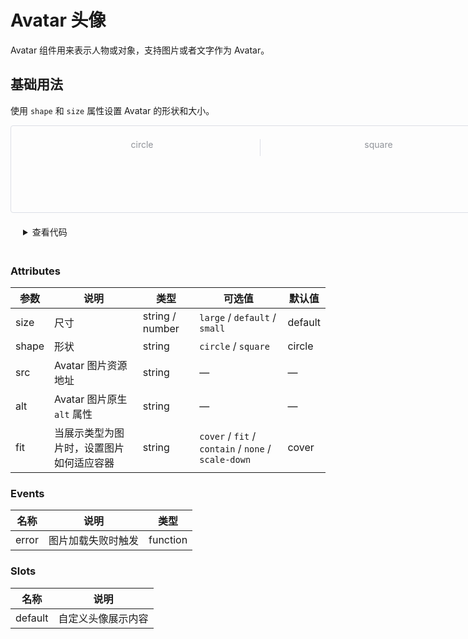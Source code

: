 # Avatar 头像

Avatar 组件用来表示人物或对象，支持图片或者文字作为 Avatar。

## 基础用法

使用 `shape` 和 `size` 属性设置 Avatar 的形状和大小。

<div class="example">
<div class="example-demo">
<div class="col">
<div class="title">circle</div>
<div class="demo-basic--circle" style="display: flex;">
<div class="block">
<dz-avatar src="https://cube.elemecdn.com/3/7c/3ea6beec64369c2642b92c6726f1epng.png" size="default"></dz-avatar>
</div>
<div class="block">
<dz-avatar src="https://cube.elemecdn.com/3/7c/3ea6beec64369c2642b92c6726f1epng.png" size="small"></dz-avatar>
</div>
<div class="block">
<dz-avatar src="https://cube.elemecdn.com/3/7c/3ea6beec64369c2642b92c6726f1epng.png" size="large"></dz-avatar>
</div>
<div class="block">
<dz-avatar src="https://cube.elemecdn.com/3/7c/3ea6beec64369c2642b92c6726f1epng.png" :size="50"></dz-avatar>
</div>
</div>
</div>
<div class="col">
<div class="title">square</div>
<div class="demo-basic--circle" style="display: flex;">
<div class="block">
<dz-avatar src="https://cube.elemecdn.com/3/7c/3ea6beec64369c2642b92c6726f1epng.png" size="default" shape="square"></dz-avatar>
</div>
<div class="block">
<dz-avatar src="https://cube.elemecdn.com/3/7c/3ea6beec64369c2642b92c6726f1epng.png" size="small" shape="square"></dz-avatar>
</div>
<div class="block">
<dz-avatar src="https://cube.elemecdn.com/3/7c/3ea6beec64369c2642b92c6726f1epng.png" size="large" shape="square"></dz-avatar>
</div>
<div class="block">
<dz-avatar src="https://cube.elemecdn.com/3/7c/3ea6beec64369c2642b92c6726f1epng.png" :size="50" shape="square"></dz-avatar>
</div>
</div>
</div>
</div></div>

<details>

<style>
  .example {
    width:800px;
    height: 140px;
    padding: 1.5em;
    box-sizing: border-box;
    border-radius: 4px;
    border: 1px solid #dcdfe6;
    text-align: center;
  }
  .example-demo {
    display: flex;
    flex-wrap: wrap;
  }
  .col {
    box-sizing: border-box;
    flex: 0 0 50%;
  }
  .col:not(:last-child) {
    border-right: 1px solid #dcdfe6;
  }
  .title {
    margin-bottom: 10px;
    font-size: 14px;
    color: #909399;
  }
  .demo-basic--circle {
    display: flex;
    justify-content: space-between;
    align-items: center;
  }
  .block {
    display: block;
    flex: 1;
  }
  .block:not(:last-child) {
    border-right: 1px solid #dcdfe6;
  }
</style>

```vue
<template>
    <div class="example">
        <div class="example-demo">
            <div class="col">
                <div class="title">circle</div>
                <div class="demo-basic--circle">
                    <div class="block">
                        <dz-avatar
                            src="https://cube.elemecdn.com/3/7c/3ea6beec64369c2642b92c6726f1epng.png"
                            size="default"
                        ></dz-avatar>
                    </div>
                    <div class="block">
                        <dz-avatar
                            src="https://cube.elemecdn.com/3/7c/3ea6beec64369c2642b92c6726f1epng.png"
                            size="small"
                        ></dz-avatar>
                    </div>
                    <div class="block">
                        <dz-avatar
                            src="https://cube.elemecdn.com/3/7c/3ea6beec64369c2642b92c6726f1epng.png"
                            size="large"
                        ></dz-avatar>
                    </div>
                    <div class="block">
                        <dz-avatar
                            src="https://cube.elemecdn.com/3/7c/3ea6beec64369c2642b92c6726f1epng.png"
                            :size="50"
                        ></dz-avatar>
                    </div>
                </div>
            </div>
            <div class="col">
                <div class="title">square</div>
                <div class="demo-basic--circle">
                    <div class="block">
                        <dz-avatar
                            src="https://cube.elemecdn.com/3/7c/3ea6beec64369c2642b92c6726f1epng.png"
                            size="default"
                            shape="square"
                        ></dz-avatar>
                    </div>
                    <div class="block">
                        <dz-avatar
                            src="https://cube.elemecdn.com/3/7c/3ea6beec64369c2642b92c6726f1epng.png"
                            size="small"
                            shape="square"
                        ></dz-avatar>
                    </div>
                    <div class="block">
                        <dz-avatar
                            src="https://cube.elemecdn.com/3/7c/3ea6beec64369c2642b92c6726f1epng.png"
                            size="large"
                            shape="square"
                        ></dz-avatar>
                    </div>
                    <div class="block">
                        <dz-avatar
                            src="https://cube.elemecdn.com/3/7c/3ea6beec64369c2642b92c6726f1epng.png"
                            :size="50"
                            shape="square"
                        ></dz-avatar>
                    </div>
                </div>
            </div>
        </div>
    </div>
    <style>
        .example {
            padding: 1.5em;
            border-radius: 4px;
            border: 1px solid #dcdfe6;
            width: 800px;
            height: 140px;
            box-sizing: border-box;
            text-align: center;
        }

        .example-demo {
            display: flex;
            flex-wrap: wrap;
        }

        .col {
            box-sizing: border-box;
            flex: 0 0 50%;
        }

        .col:not(:last-child) {
            border-right: 1px solid #dcdfe6;
        }

        .title {
            margin-bottom: 10px;
            font-size: 14px;
            color: #909399;
        }

        .demo-basic-circle {
            display: flex;
            justify-content: space-between;
            align-items: center;
        }

        .block {
            display: block;
            flex: 1;
        }

        .block:not(:last-child) {
            border-right: 1px solid #dcdfe6;
        }
    </style>
</template>
```

<summary style="margin: 20px;">查看代码</summary>

</details>

### Attributes

| 参数  | 说明                                     | 类型            | 可选值                                              | 默认值  |
| ----- | ---------------------------------------- | --------------- | --------------------------------------------------- | ------- |
| size  | 尺寸                                     | string / number | `large` / `default` / `small`                       | default |
| shape | 形状                                     | string          | `circle` / `square`                                 | circle  |
| src   | Avatar 图片资源地址                      | string          | —                                                   | —       |
| alt   | Avatar 图片原生 `alt` 属性               | string          | —                                                   | —       |
| fit   | 当展示类型为图片时，设置图片如何适应容器 | string          | `cover` / `fit` / `contain` / `none` / `scale-down` | cover   |

### Events

| 名称  | 说明               | 类型     |
| ----- | ------------------ | -------- |
| error | 图片加载失败时触发 | function |

### Slots

| 名称    | 说明               |
| ------- | ------------------ |
| default | 自定义头像展示内容 |

